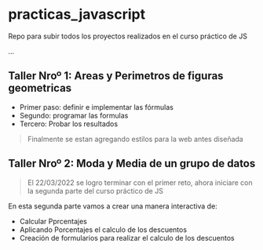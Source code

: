 # practicas_javascript
Repo para subir todos los proyectos realizados en el curso práctico de JS

...
## Taller Nroº 1: Areas y Perimetros de figuras geometricas

- Primer paso: definir e implementar las fórmulas
- Segundo: programar las formulas
- Tercero: Probar los resultados

> Finalmente se estan agregando estilos para la web antes diseñada
## Taller Nroº 2: Moda y Media de un grupo de datos

> El 22/03/2022 se logro terminar con el primer reto, ahora iniciare con la segunda parte del curso práctico de JS

En esta segunda parte vamos a crear una manera interactiva de:

- Calcular Pprcentajes
- Aplicando Porcentajes el calculo de los descuentos
- Creación de formularios para realizar el calculo de los descuentos